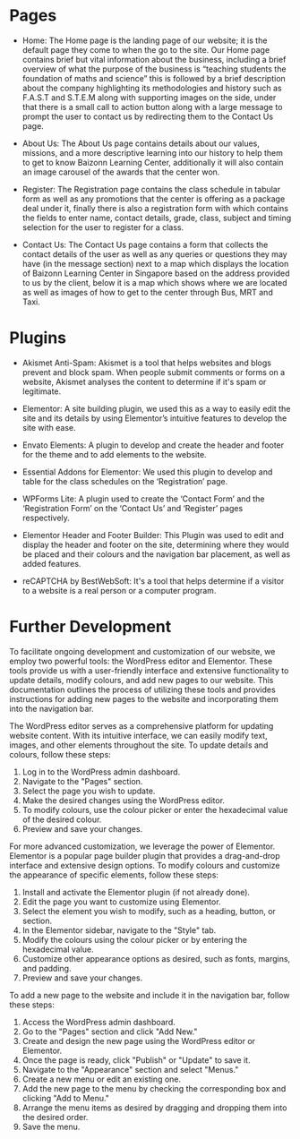 # Pages
- Home: The Home page is the landing page of our website; it is the default page they come to when the go to the site. Our Home page contains brief but vital information about the business, including a brief overview of what the purpose of the business is “teaching students the foundation of maths and science” this is followed by a brief description about the company highlighting its methodologies and history such as F.A.S.T and S.T.E.M along with supporting images on the side, under that there is a small call to action button along with a large message to prompt the user to contact us by redirecting them to the Contact Us page.

- About Us: The About Us page contains details about our values, missions, and a more descriptive learning into our history to help them to get to know Baizonn Learning Center, additionally it will also contain an image carousel of the awards that the center won. 

- Register: The Registration page contains the class schedule in tabular form as well as any promotions that the center is offering as a package deal under it, finally there is also a registration form with which contains the fields to enter name, contact details, grade, class, subject and timing selection for the user to register for a class. 

- Contact Us: The Contact Us page contains a form that collects the contact details of the user as well as any queries or questions they may have (in the message section) next to a map which displays the location of Baizonn Learning Center in Singapore based on the address provided to us by the client, below it is a map which shows where we are located as well as images of how to get to the center through Bus, MRT and Taxi. 

# Plugins

- Akismet Anti-Spam: Akismet is a tool that helps websites and blogs prevent and block spam. When people submit comments or forms on a website, Akismet analyses the content to determine if it's spam or legitimate. 

- Elementor: A site building plugin, we used this as a way to easily edit the site and its details by using Elementor’s intuitive features to develop the site with ease.

- Envato Elements: A plugin to develop and create the header and footer for the theme and to add elements to the website.

- Essential Addons for Elementor: We used this plugin to develop and table for the class schedules on the ‘Registration’ page.

- WPForms Lite: A plugin used to create the ‘Contact Form’ and the ‘Registration Form’ on the ‘Contact Us’ and ‘Register’ pages respectively.

- Elementor Header and Footer Builder: This Plugin was used to edit and display the header and footer on the site, determining where they would be placed and their colours and the navigation bar placement, as well as added features. 

- reCAPTCHA by BestWebSoft: It's a tool that helps determine if a visitor to a website is a real person or a computer program.

# Further Development
To facilitate ongoing development and customization of our website, we employ two powerful tools: the WordPress editor and Elementor. These tools provide us with a user-friendly interface and extensive functionality to update details, modify colours, and add new pages to our website. This documentation outlines the process of utilizing these tools and provides instructions for adding new pages to the website and incorporating them into the navigation bar.

The WordPress editor serves as a comprehensive platform for updating website content. With its intuitive interface, we can easily modify text, images, and other elements throughout the site. To update details and colours, follow these steps:

1. Log in to the WordPress admin dashboard.
2. Navigate to the "Pages" section.
3. Select the page you wish to update.
4. Make the desired changes using the WordPress editor.
5. To modify colours, use the colour picker or enter the hexadecimal value of the desired colour.
6. Preview and save your changes.

For more advanced customization, we leverage the power of Elementor. Elementor is a popular page builder plugin that provides a drag-and-drop interface and extensive design options. To modify colours and customize the appearance of specific elements, follow these steps:

1. Install and activate the Elementor plugin (if not already done).
2. Edit the page you want to customize using Elementor.
3. Select the element you wish to modify, such as a heading, button, or section.
4. In the Elementor sidebar, navigate to the "Style" tab.
5. Modify the colours using the colour picker or by entering the hexadecimal value.
6. Customize other appearance options as desired, such as fonts, margins, and padding.
7. Preview and save your changes.

To add a new page to the website and include it in the navigation bar, follow these steps:

1. Access the WordPress admin dashboard.
2. Go to the "Pages" section and click "Add New."
3. Create and design the new page using the WordPress editor or Elementor.
4. Once the page is ready, click "Publish" or "Update" to save it.
5. Navigate to the "Appearance" section and select "Menus."
6. Create a new menu or edit an existing one.
7. Add the new page to the menu by checking the corresponding box and clicking "Add to Menu."
8. Arrange the menu items as desired by dragging and dropping them into the desired order.
9. Save the menu.
